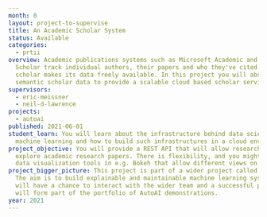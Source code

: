 ```yaml
---
month: 0
layout: project-to-supervise
title: An Academic Scholar System
status: Available
categories:
  - prtii
overview: Academic publications systems such as Microsoft Academic and Google
  Scholar track individual authors, their papers and who they've cited. Semantic
  scholar makes its data freely available. In this project you will absorb the
  semantic scholar data to provide a scalable cloud based scholar service.
supervisors:
  - eric-meissner
  - neil-d-lawrence
projects:
  - autoai
published: 2021-06-01
student_learn: You will learn about the infrastructure behind data science and
  machine learning and how to build such infrastructures in a cloud environment.
project_objective: You will provide a REST API that will allow researchers to
  explore academic research papers. There is flexibility, and you might provide
  data visualization tools in e.g. Bokeh that allow different views on the data.
project_bigger_picture: This project is part of a wider project called AutoAI.
  The aim is to build explainable and maintainable machine learning systems. You
  will have a chance to interact with the wider team and a successful project
  will form part of the portfolio of AutoAI demonstrations.
year: 2021
---
```

